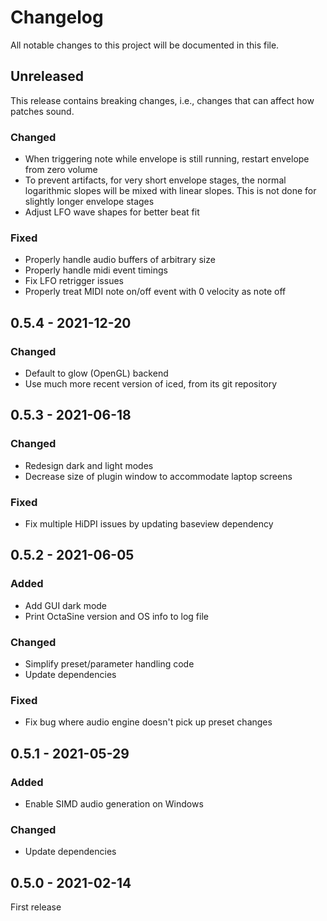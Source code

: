 # Changelog

All notable changes to this project will be documented in this file.

## Unreleased

This release contains breaking changes, i.e., changes that can affect
how patches sound.

### Changed

- When triggering note while envelope is still running, restart envelope from
  zero volume
- To prevent artifacts, for very short envelope stages, the normal logarithmic
  slopes will be mixed with linear slopes. This is not done for slightly longer
  envelope stages
- Adjust LFO wave shapes for better beat fit

### Fixed

- Properly handle audio buffers of arbitrary size
- Properly handle midi event timings
- Fix LFO retrigger issues
- Properly treat MIDI note on/off event with 0 velocity as note off

## 0.5.4 - 2021-12-20

### Changed

- Default to glow (OpenGL) backend
- Use much more recent version of iced, from its git repository

## 0.5.3 - 2021-06-18

### Changed

- Redesign dark and light modes
- Decrease size of plugin window to accommodate laptop screens

### Fixed

- Fix multiple HiDPI issues by updating baseview dependency

## 0.5.2 - 2021-06-05

### Added

- Add GUI dark mode
- Print OctaSine version and OS info to log file

### Changed

- Simplify preset/parameter handling code
- Update dependencies

### Fixed

- Fix bug where audio engine doesn't pick up preset changes

## 0.5.1 - 2021-05-29

### Added

- Enable SIMD audio generation on Windows

### Changed

- Update dependencies

## 0.5.0 - 2021-02-14

First release
